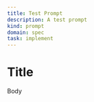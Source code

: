 ```yaml
---
title: Test Prompt
description: A test prompt
kind: prompt
domain: spec
task: implement
---
```

# Title
Body
